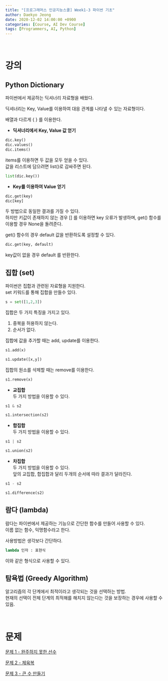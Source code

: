 ```yaml
---
title: "[프로그래머스 인공지능스쿨] Week1-3 파이썬 기초"
author: Daekyo Jeong
date: 2020-12-02 14:00:00 +0900
categories: [Course, AI Dev Course]
tags: [Programmers, AI, Python]
---
```



<br/>

# **강의**


## **Python Dictionary**   

파이썬에서 제공하는 딕셔너리 자료형을 배웠다.   

딕셔너리는 Key, Value를 이용하여 대응 관계를 나타낼 수 있는 자료형이다.   

배열과 다르게 { } 를 이용한다.   

- **딕셔너리에서 Key, Value 값 얻기**   

```py
dic.key()
dic.values()
dic.items()
```
items를 이용하면 두 값을 모두 얻을 수 있다.   
값을 리스트에 담으려면 list()로 감싸주면 된다.   

```py
list(dic.key())
```

- **Key를 이용하여 Value 얻기**   

```py
dic.get(key)
dic[key]
```

두 방법으로 동일한 결과를 가질 수 있다.   
하지만 키값이 존재하지 않는 경우
[] 를 이용하면 key 오류가 발생하며, get() 함수를 이용할 경우 None을 돌려준다.

get() 함수의 경우 default 값을 반환하도록 설정할 수 있다.

```py
dic.get(key, default)
```

key값이 없을 경우 default 를 반환한다.


## **집합 (set)**   

파이썬은 집합과 관련된 자료형을 지원한다.   
set 키워드를 통해 집합을 만들수 있다.   


```py
s = set([1,2,3])
```


집합은 두 가지 특징을 가지고 있다.   

1. 중복을 허용하지 않는다.
2. 순서가 없다.


집합에 값을 추가할 때는 add, update를 이용한다.   


```py
s1.add(x)

s1.update([x,y])
```


집합의 원소를 삭제할 때는 remove를 이용한다.   


```py
s1.remove(x)
```

- **교집합**   
두 가지 방법을 이용할 수 있다.   


```py
s1 & s2

s1.intersection(s2)
```


- **합집합**    
두 가지 방법을 이용할 수 있다.   


```py
s1 | s2

s1.union(s2)
```


- **차집합**    
두 가지 방법을 이용할 수 있다.   
앞의 교집합, 합집합과 달리 두개의 순서에 따라 결과가 달라진다.   


```py
s1 - s2

s1.difference(s2)
```

## **람다 (lambda)**   

람다는 파이썬에서 제공하는 기능으로 간단한 함수를 만들어 사용할 수 있다.   
이름 없는 함수, 익명함수라고 한다.   

사용방법은 생각보다 간단하다.

```py
lambda 인자 : 표현식
```

이와 같은 형식으로 사용할 수 있다.   


## **탐욕법 (Greedy Algorithm)**   

알고리즘의 각 단계에서 최적이라고 생각되는 것을 선택하는 방법.    
현재의 선택이 전체 단계의 최적해를 해치지 않는다는 것을 보장하는 경우에 사용할 수 있음.   

<br/>

# **문제**

[문제 1 - 완주하지 못한 선수](/posts/Algorithm8/)   


[문제 2 - 체육복](/posts/Algorithm9/)   


[문제 3 - 큰 수 만들기](/posts/Algorithm10/)   


<br/>
